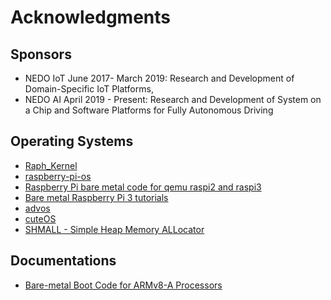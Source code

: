 # Acknowledgments

## Sponsors

* NEDO IoT June 2017- March 2019: Research and Development of
  Domain-Specific IoT Platforms,  
* NEDO AI April 2019 - Present: Research and Development of System on
  a Chip and Software Platforms for Fully Autonomous Driving


## Operating Systems

* [Raph_Kernel](https://github.com/PFLab-OS/Raph_Kernel)
* [raspberry-pi-os](https://github.com/s-matyukevich/raspberry-pi-os)
* [Raspberry Pi bare metal code for qemu raspi2 and raspi3](https://github.com/eggman/raspberrypi)
* [Bare metal Raspberry Pi 3 tutorials](https://github.com/bztsrc/raspi3-tutorial)
* [advos](https://github.com/drpnd/advos)
* [cuteOS](https://github.com/a-darwish/cuteOS)
* [SHMALL - Simple Heap Memory ALLocator](https://github.com/CCareaga/heap_allocator)


## Documentations

* [Bare-metal Boot Code for ARMv8-A Processors](http://infocenter.arm.com/help/topic/com.arm.doc.dai0527a/DAI0527A_baremetal_boot_code_for_ARMv8_A_processors.pdf)
  
